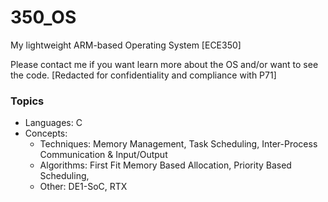 # 350_OS

My lightweight ARM-based Operating System [ECE350]

Please contact me if you want learn more about the OS and/or want to see the code.
[Redacted for confidentiality and compliance with P71]

### Topics

- Languages: C
- Concepts:
  - Techniques: Memory Management, Task Scheduling, Inter-Process Communication & Input/Output
  - Algorithms: First Fit Memory Based Allocation, Priority Based Scheduling, 
  - Other: DE1-SoC, RTX
